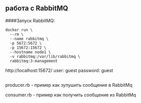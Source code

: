 ## работа с RabbitMQ

####Запуск RabbitMQ:

```cassandraql
docker run \
  --rm \
  --name rabbitmq \
  -p 5672:5672 \
  -p 15672:15672 \
  --hostname node1 \
  -v rabbitmq:/var/lib/rabbitmq \
  rabbitmq:3-management
```
http://localhost:15672/
user:     guest
password: guest

##

producer.rb - пример как зупушить сообщение в RabbitMq

consumer.rb - пример как получить сообщение из RabbitMq